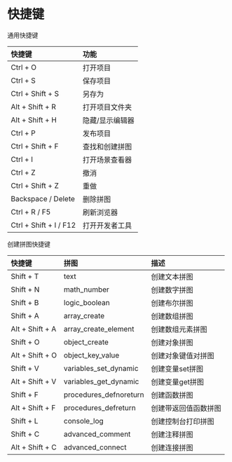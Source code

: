 # 快捷键

通用快捷键

|快捷键                 |功能 |
|:----------------------|:----|
|Ctrl + O               |打开项目|
|Ctrl + S               |保存项目|
|Ctrl + Shift + S       |另存为  |
|Alt + Shift + R        |打开项目文件夹|
|Alt + Shift + H        |隐藏/显示编辑器|
|Ctrl + P               |发布项目|
|Ctrl + Shift + F       |查找和创建拼图|
|Ctrl + I               |打开场景查看器|
|Ctrl + Z               |撤消|
|Ctrl + Shift + Z       |重做|
|Backspace / Delete     |删除拼图|
|Ctrl + R / F5          |刷新浏览器|
|Ctrl + Shift + I / F12 |打开开发者工具|

创建拼图快捷键

|快捷键          |拼图                   |描述        |
|:---------------|:----------------------|:-----------|
|Shift + T       | text                  |创建文本拼图|
|Shift + N       | math_number           |创建数字拼图|
|Shift + B       | logic_boolean         |创建布尔拼图|
|Shift + A       | array_create          |创建数组拼图|
|Alt + Shift + A | array_create_element  |创建数组元素拼图|
|Shift + O       | object_create         |创建对象拼图|
|Alt + Shift + O | object_key_value      |创建对象键值对拼图|
|Shift + V       | variables_set_dynamic |创建变量set拼图|
|Alt + Shift + V | variables_get_dynamic |创建变量get拼图|
|Shift + F       | procedures_defnoreturn|创建函数拼图|
|Alt + Shift + F | procedures_defreturn  |创建带返回值函数拼图|
|Shift + L       | console_log           |创建控制台打印拼图|
|Shift + C       | advanced_comment      |创建注释拼图|
|Alt + Shift + C | advanced_connect      |创建连接拼图|